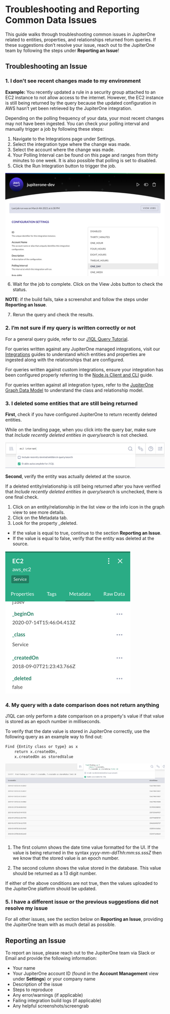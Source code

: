 # Troubleshooting and Reporting Common Data Issues

This guide walks through troubleshooting common issues in JupiterOne related to entities, properties, and relationships returned from queries. If these suggestions don’t resolve your issue, reach out to the JupiterOne team by following the steps under **Reporting an Issue**!

## Troubleshooting an Issue

### 1. I don't see recent changes made to my environment

**Example:** You recently updated a rule in a security group attached to an EC2 instance to not allow access to the internet. However, the EC2 instance is still being returned by the query because the updated configuration in AWS hasn’t yet been retrieved by the JupiterOne integration.

Depending on the polling frequency of your data, your most recent changes may not have been ingested. You can check your polling interval and manually trigger a job by following these steps:

1. Navigate to the Integrations page under Settings.
2. Select the integration type where the change was made.
3. Select the account where the change was made.
4. Your Polling Interval can be found on this page and ranges from thirty minutes to one week. It is also possible that polling is set to disabled.
5. Click the Run Integration button to trigger the job.

![troubleshoot-integration-configuration](../assets/troubleshoot-integration-configuration.png)

6. Wait for the job to complete. Click on the View Jobs button to check the status.

**NOTE**: if the build fails, take a screenshot and follow the steps under **Reporting an Issue**.

7. Rerun the query and check the results.

### 2. I’m not sure if my query is written correctly or not

For a general query guide, refer to our [J1QL Query Tutorial](../jupiterOne-query-language_(J1QL)\tutorial-j1ql.md).

For queries written against any JupiterOne managed integrations, visit our [Integrations](../Getting-Started_and-Admin/configure-integrations.md) 
guides to understand which entities and properties are ingested along with the relationships that are configured. 

For queries written against custom integrations, ensure your integration has been configured properly referring to the [Node.js Client and CLI](../APIs_and-Integrations/j1-client-and-cli.md) guide.

For queries written against all integration types, refer to the [JupiterOne Graph Data Model](../Jupiterone-Data-Model/jupiterone-data-model.md) 
to understand the class and relationship model.

### 3. I deleted some entities that are still being returned  

**First**, check if you have configured JupiterOne to return recently deleted entities.

While on the landing page, when you click into the query bar, make sure that *Include recently deleted entities in query/search* is not checked.

![troubleshoot-deleted-checkbox](../assets/troubleshoot-deleted-checkbox.png)

**Second**, verify the entity was actually deleted at the source. 

If a deleted entity/relationship is still being returned after you have verified that *Include recently deleted entities in query/search* is unchecked, there is one final check.

1. Click on an entity/relationship in the list view or the info icon in the graph view to see more details.
2. Click on the Metadata tab.
3. Look for the property _deleted.
- If the value is equal to true, continue to the section **Reporting an Issue**.
- If the value is equal to false, verify that the entity was deleted at the source.

![troubleshoot-metadata-deleted](../assets/troubleshoot-metadata-deleted.png)

### 4. My query with a date comparison does not return anything

J1QL can only perform a date comparison on a property's value if that value is stored as an epoch number in milliseconds.

To verify that the date value is stored in JupiterOne correctly, use the following query as an example way to find out:

```j1ql
Find {Entity class or type} as x 
    return x.createdOn, 
    x.createdOn as storedValue
```

![troubleshoot-date-filter](../assets/troubleshoot-date-filter.png)

1. The first column shows the date time value formatted for the UI. If the value is being returned in the syntax *yyyy-mm-ddThh:mm:ss.sssZ* then we know that the stored value is an epoch number.

2. The second column shows the value stored in the database. This value should be returned as a 13 digit number.

If either of the above conditions are not true, then the values uploaded to the JupiterOne platform should be updated.

### 5. I have a different issue or the previous suggestions did not resolve my issue

For all other issues, see the section below on **Reporting an Issue**, providing the JupiterOne team with as much detail as possible.

## Reporting an Issue

To report an issue, please reach out to the JupiterOne team via Slack or Email and provide the following information:

- Your name
- Your JupiterOne account ID (found in the **Account Management** view under **Settings**) or your company name
- Description of the issue
- Steps to reproduce 
- Any error/warnings (if applicable)
- Failing integration build logs (if applicable)
- Any helpful screenshots/screengrab

